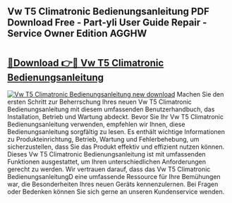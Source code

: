 ## Vw T5 Climatronic Bedienungsanleitung PDF Download Free - Part-yIi User Guide Repair - Service Owner Edition AGGHW

# <h2><a href="http://df5s65t.blite.top/?on=Vw+T5+Climatronic+Bedienungsanleitung">🔗Download 👉🔴 Vw T5 Climatronic Bedienungsanleitung</a></h2>

[![Vw T5 Climatronic Bedienungsanleitung new download](https://i.imgur.com/lujVjoI.png)](http://df5s65t.blite.top/?on=Vw+T5+Climatronic+Bedienungsanleitung)
Machen Sie den ersten Schritt zur Beherrschung Ihres neuen Vw T5 Climatronic Bedienungsanleitung mit diesem umfassenden Benutzerhandbuch, das Installation, Betrieb und Wartung abdeckt. Bevor Sie Ihr Vw T5 Climatronic Bedienungsanleitung verwenden, empfehlen wir Ihnen, diese Bedienungsanleitung sorgfältig zu lesen. Es enthält wichtige Informationen zu Produkteinrichtung, Betrieb, Wartung und Fehlerbehebung, um sicherzustellen, dass Sie das Produkt effektiv und effizient nutzen können. Dieses Vw T5 Climatronic Bedienungsanleitung ist mit umfassenden Funktionen ausgestattet, um Ihren unterschiedlichen Anforderungen gerecht zu werden. Wir vertrauen darauf, dass das Vw T5 Climatronic BedienungsanleitungD eine umfassende Ressource für Ihre Bemühungen war, die Besonderheiten Ihres neuen Geräts kennenzulernen. Bei Fragen oder Bedenken können Sie sich gerne an unseren Kundenservice wenden.
